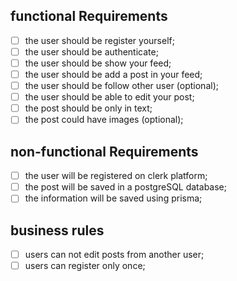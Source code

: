 ## functional Requirements
  - [ ] the user should be register yourself;
  - [ ] the user should be authenticate;
  - [ ] the user should be show your feed;
  - [ ] the user should be add a post in your feed;
  - [ ] the user should be follow other user (optional);
  - [ ] the user should be able to edit your post;
  - [ ] the post should be only in text;
  - [ ] the post could have images (optional);

## non-functional Requirements
  - [ ] the user will be registered on clerk platform;
  - [ ] the post will be saved in a postgreSQL database;
  - [ ] the information will be saved using prisma;

## business rules 
  - [ ] users can not edit posts from another user;
  - [ ] users can register only once;